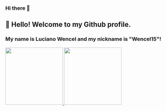 ### Hi there 👋

## 👋 Hello! Welcome to my Github profile.
### My name is Luciano Wencel and my nickname is "Wencel15"!


<div>
<a href="https://github.com/Wencel15">
<img height="180em" src="https://github-readme-stats.vercel.app/api/top-langs/?username=Wencel15&layout=compact&langs_count=7&theme=dracula"/>
<img height="180em" src="https://github-readme-stats.vercel.app/api?username=Wencel15&show_icons=true&theme=dracula&include_all_commits=true&count_private=true"/>
</div>

<!--
**Wencel15/Wencel15** is a ✨ _special_ ✨ repository because its `README.md` (this file) appears on your GitHub profile.

Here are some ideas to get you started:

- 🔭 I’m currently working on ...
- 🌱 I’m currently learning ...
- 👯 I’m looking to collaborate on ...
- 🤔 I’m looking for help with ...
- 💬 Ask me about ...
- 📫 How to reach me: ...
- 😄 Pronouns: ...
- ⚡ Fun fact: ...
-->
